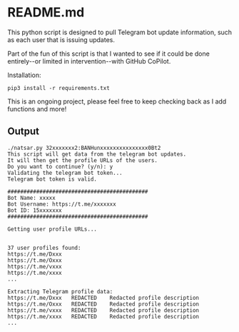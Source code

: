 # README.md

This python script is designed to pull Telegram bot update information, such as each user that is issuing updates. 

Part of the fun of this script is that I wanted to see if it could be done entirely--or limited in intervention--with GitHub CoPilot. 

Installation: 

```
pip3 install -r requirements.txt
```

This is an ongoing project, please feel free to keep checking back as I add functions and more!

## Output

```
./natsar.py 32xxxxxxx2:BANHunxxxxxxxxxxxxxxx0Bt2
This script will get data from the telegram bot updates.
It will then get the profile URLs of the users.
Do you want to continue? (y/n): y
Validating the telegram bot token...
Telegram bot token is valid.

############################################
Bot Name: xxxxx
Bot Username: https://t.me/xxxxxxx
Bot ID: 15xxxxxxx
############################################

Getting user profile URLs...


37 user profiles found:
https://t.me/Dxxx
https://t.me/Oxxx
https://t.me/vxxx
https://t.me/xxxx
...

Extracting Telegram profile data:
https://t.me/Dxxx	REDACTED	Redacted profile description
https://t.me/Oxxx	REDACTED	Redacted profile description
https://t.me/vxxx	REDACTED	Redacted profile description
https://t.me/xxxx	REDACTED	Redacted profile description
...
```
